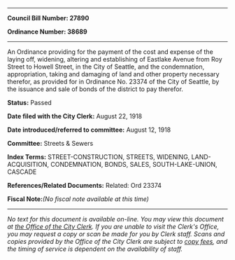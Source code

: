 

********

**Council Bill Number: 27890**
   
**Ordinance Number: 38689**
********

 An Ordinance providing for the payment of the cost and expense of the laying off, widening, altering and establishing of Eastlake Avenue from Roy Street to Howell Street, in the City of Seattle, and the condemnation, appropriation, taking and damaging of land and other property necessary therefor, as provided for in Ordinance No. 23374 of the City of Seattle, by the issuance and sale of bonds of the district to pay therefor.

**Status:** Passed
   
**Date filed with the City Clerk:** August 22, 1918
   
   
**Date introduced/referred to committee:** August 12, 1918
   
**Committee:** Streets & Sewers
   
   
**Index Terms:** STREET-CONSTRUCTION, STREETS, WIDENING, LAND-ACQUISITION, CONDEMNATION, BONDS, SALES, SOUTH-LAKE-UNION, CASCADE

**References/Related Documents:** Related: Ord 23374

**Fiscal Note:**_(No fiscal note available at this time)_
********

_No text for this document is available on-line. You may view this document at [the Office of the City Clerk](http://www.seattle.gov/leg/clerk/contactUs.htm). If you are unable to visit the Clerk's Office, you may request a copy or scan be made for you by Clerk staff. Scans and copies provided by the Office of the City Clerk are subject to [copy fees](http://clerk.seattle.gov/~public/clerkfees.htm), and the timing of service is dependent on the availability of staff._

